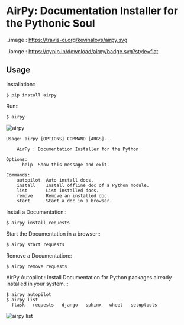 AirPy: Documentation Installer for the Pythonic Soul
====================================================

..image : https://travis-ci.org/kevinaloys/airpy.svg

..iamge : https://pypip.in/download/airpy/badge.svg?style=flat



Usage
-----

Installation::

    $ pip install airpy
    
Run::

    $ airpy

![airpy](http://i.imgur.com/8ovPxQg.png?1)

    Usage: airpy [OPTIONS] COMMAND [ARGS]...

        AirPy : Documentation Installer for the Python

    Options:
        --help  Show this message and exit.

    Commands:
        autopilot  Auto install docs.
        install    Install offline doc of a Python module.
        list       List installed docs.
        remove     Remove an installed doc.
        start      Start a doc in a browser.


Install a Documentation::

    $ airpy install requests

Start the Documentation in a browser::
    
    $ airpy start requests

Remove a Documentation::

    $ airpy remove requests

AirPy Autopilot : Install Documentation for Python packages already installed in your system.::

    $ airpy autopilot
    $ airpy list
      flask   requests   django   sphinx   wheel   setuptools

![airpy list](http://imgur.com/8VHRkeK)
